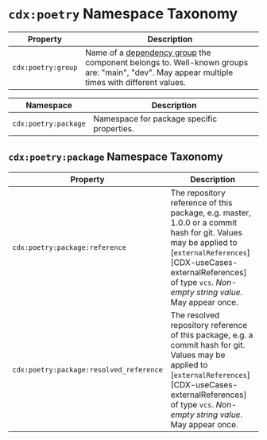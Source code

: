 # `cdx:poetry` Namespace Taxonomy

| Property | Description |
| -------- | ----------- |
| `cdx:poetry:group` | Name of a [dependency group](https://python-poetry.org/docs/managing-dependencies/#dependency-groups) the component belongs to. Well-known groups are: "main", "dev". May appear multiple times with different values. |

| Namespace | Description |
| --------- | ----------- |
| `cdx:poetry:package` | Namespace for package specific properties. |


## `cdx:poetry:package` Namespace Taxonomy

| Property | Description |
| -------- | ----------- |
| `cdx:poetry:package:reference` | The repository reference of this package, e.g. master, 1.0.0 or a commit hash for git. Values may be applied to [`externalReferences`][CDX-useCases-externalReferences] of type `vcs`. _Non-empty string value_. May appear once. |
| `cdx:poetry:package:resolved_reference` | The resolved repository reference of this package, e.g. a commit hash for git. Values may be applied to [`externalReferences`][CDX-useCases-externalReferences] of type `vcs`. _Non-empty string value_. May appear once. |
